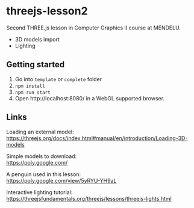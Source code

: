 # threejs-lesson2
Second THREE.js lesson in Computer Graphics II course at MENDELU.

- 3D models import
- Lighting

## Getting started
1. Go into `template` or `complete` folder
2. `npm install`
3. `npm run start`
4. Open http://localhost:8080/ in a WebGL supported browser.

## Links

Loading an external model:\
https://threejs.org/docs/index.html#manual/en/introduction/Loading-3D-models

Simple models to download:\
https://poly.google.com/

A penguin used in this lesson:\
https://poly.google.com/view/5yRYU-YH9aL

Interactive lighting tutorial:\
https://threejsfundamentals.org/threejs/lessons/threejs-lights.html
